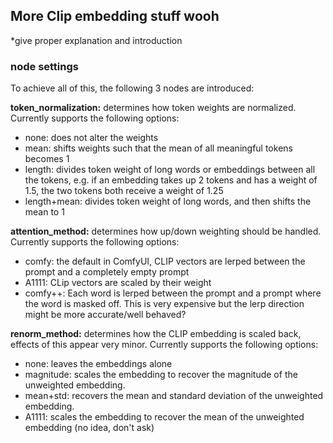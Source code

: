 ## More Clip embedding stuff wooh

*give proper explanation and introduction

### node settings
To achieve all of this, the following 3 nodes are introduced:

**token_normalization:** determines how token weights are normalized. Currently supports the following options:
- none: does not alter the weights
- mean: shifts weights such that the mean of all meaningful tokens becomes 1
- length: divides token weight of long words or embeddings between all the tokens, e.g. if an embedding takes up 2 tokens and has a weight of 1.5, the two tokens both receive a weight of 1.25
- length+mean: divides token weight of long words, and then shifts the mean to 1

**attention_method:** determines how up/down weighting should be handled. Currently supports the following options:
- comfy: the default in ComfyUI, CLIP vectors are lerped between the prompt and a completely empty prompt
- A1111: CLip vectors are scaled by their weight
- comfy++: Each word is lerped between the prompt and a prompt where the word is masked off. This is very expensive but the lerp direction might be more accurate/well behaved?

**renorm_method:** determines how the CLIP embedding is scaled back, effects of this appear very minor. Currently supports the following options:
- none: leaves the embeddings alone
- magnitude: scales the embedding to recover the magnitude of the unweighted embedding.
- mean+std: recovers the mean and standard deviation of the unweighted embedding.
- A1111: scales the embedding to recover the mean of the unweighted embedding (no idea, don't ask)